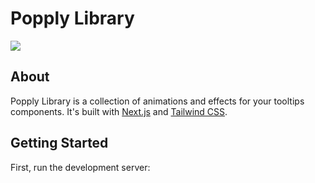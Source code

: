 # Popply Library

![](/)

## About

Popply Library is a collection of animations and effects for your tooltips components.
It's built with [Next.js](https://nextjs.org/) and [Tailwind CSS](https://tailwindcss.com/).

## Getting Started

First, run the development server:


